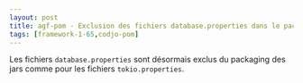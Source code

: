 ```yaml
---
layout: post
title: agf-pom - Exclusion des fichiers database.properties dans le packaging des jars
tags: [framework-1-65,codjo-pom]
---
```

Les fichiers ```database.properties``` sont désormais exclus du packaging des jars comme pour les fichiers ```tokio.properties```.
